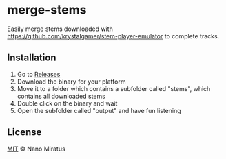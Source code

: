 # merge-stems

Easily merge stems downloaded with <https://github.com/krystalgamer/stem-player-emulator> to complete tracks.

## Installation

1. Go to [Releases](https://github.com/nnmrts/merge-stems/releases)
2. Download the binary for your platform
3. Move it to a folder which contains a subfolder called "stems", which contains all downloaded stems
4. Double click on the binary and wait
5. Open the subfolder called "output" and have fun listening

## License

[MIT](./license.txt) © Nano Miratus
